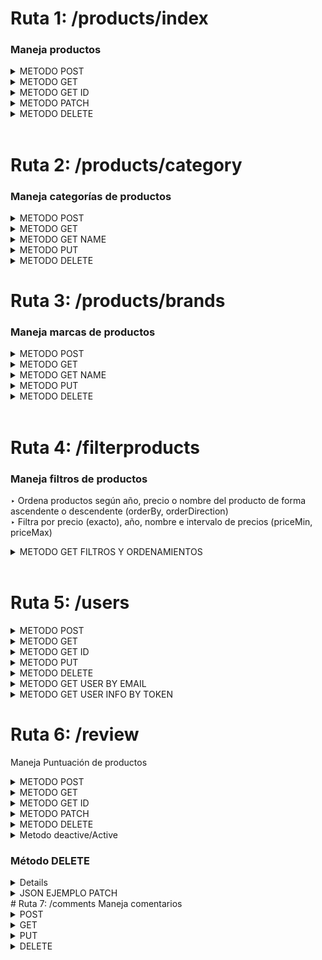 <!-- ## **Rutas BackEnd Products**
► [Crear un nuevo producto](#método-post) ► [Todos los productos](#método-get)
► [Usuario según id](#método-get-id)    ► [Modificar producto](#método-put)
► ["Borrar" producto](#método-delete)
► [Buscar producto por nombre](#método-delete) -->


# Ruta 1: /products/index
### Maneja productos
<details>
<summary>METODO POST</summary>

<a name="crear-nuevo-producto">


### Método POST
</a>

post/ products/index → Crear un nuevo producto
### Respuesta Exitosa (201 OK)
```json
{
  "newProduct": {
    "idProduct": 33,
    "nameProduct": "Nombre",
    "priceProduct": "99.99",
    "imageProducts": null,
    "SKU": "B0CFNX3PTT",
    "descriptionProduct": "Descripción muy importante sobre el producto",
    "yearProduct": 1990,
    "stockProduct": 10,
    "idReview": null,
    "idCategory": 1,
    "modifiedProd_at": "2024-05-18T05:39:07.476Z",
    "createdProd_at": "2024-05-18T05:39:07.476Z",
    "IdDiscount": null,
    "deletedProd_at": null
  },
  "newCharacteristics": {
    "idCharacteristicsProducts": 33,
    "idProduct": 33,
    "modelProduct": "Model A",
    "characteristics": {
      "size": "L",
      "color": "red"
    },
    "idBrand": 1,
    "modifiedCharacteristic_at": "2024-05-18T05:39:07.478Z",
    "createCharacteristic_at": "2024-05-18T05:39:07.478Z",
    "deleteCharacteristic_at": null
  }
}
```

<details>
<summary>JSON EJEMPLO POST</summary>

```json
 {
    "Products": {
        "nameProduct": "Nombre",
        "priceProduct": 99.99,
        "yearProduct": "1990",
        "descriptionProduct": "Descripción muy importante sobre el producto",
        "SKU": "B0CFNX3PTT",
        "stockProduct": 10,
        "idReview": null,
        "idCategory": 1,
        "IdDiscount": null
    },
    "Variants": {
        "modelProduct": "Model A",
        "characteristics": {
            "color": "red",
            "size": "L"
        },
        "idBrand": 1
    }
}
```
</details>
</details>
</details>

<!-- </details> -->
<details>

<a name="todos-los-productos"></a>

<summary>METODO GET</summary>

### Método GET
get /products/index → Trae todos los productos
### Respuesta Exitosa (200 OK)
```json

[
    {
        "idProduct": 1,
        "nameProduct": "Samsung Galaxy S21",
        "priceProduct": "759000.00",
        "yearProduct": 2021,
        "imageProducts": "https://http2.mlstatic.com/D_NQ_NP_908886-MLA53734668410_022023-O.webp",
        "descriptionProduct": "The Samsung Galaxy S21 is a flagship smartphone with a stunning display and powerful performance.",
        "SKU": "celsamS21-001",
        "stockProduct": 50,
        "idReview": null,
        "idCategory": 1,
        "IdDiscount": null,
        "createdProd_at": "2024-05-16T08:37:16.055Z",
        "modifiedProd_at": "2024-05-16T08:37:16.055Z",
        "deletedProd_at": null,
        "characteristicsProduct": {
        "modelProduct": "Samsung Galaxy S21",
        "characteristics": {
            "memory": "8GB RAM",
            "battery": "4000mAh battery",
            "display": "6.2-inch Dynamic AMOLED display",
            "storage": "128GB storage",
            "processor": "Exynos 2100 processor"
        },
        "idBrand": 1
        }
    }
]

```
</details>
</details>

<details>

<summary>METODO GET ID</summary>
</a>

### Método GET ID
get /products/index/:id → Busca producto según id
### Respuesta Exitosa (200 OK)
petición a → products/index/3
```json
{
  "idProduct": 3,
  "nameProduct": "Google Pixel 5",
  "priceProduct": "10000.00",
  "yearProduct": 2020,
  "imageProducts": "https://http2.mlstatic.com/D_NQ_NP_966068-MLA50145216014_052022-O.webp",
  "descriptionProduct": "The Google Pixel 5 is a premium Android smartphone known for its exceptional camera performance and clean software experience.",
  "SKU": "celgoopix5-001",
  "stockProduct": 50,
  "idReview": null,
  "idCategory": 1,
  "IdDiscount": null,
  "createdProd_at": "2024-05-16T23:59:22.718Z",
  "modifiedProd_at": "2024-05-16T23:59:22.718Z",
  "deletedProd_at": null,
  "characteristicsProduct": {
    "idCharacteristicsProducts": 3,
    "modelProduct": "Google Pixel 5",
    "characteristics": {
      "memory": "8GB RAM",
      "battery": "4080mAh battery",
      "display": "6.0-inch OLED display",
      "storage": "128GB storage",
      "processor": "Snapdragon 765G processor"
    },
    "idBrand": 3
  }
}

```
</details>
</details>

<details>

<a name="usuario-segun-id"></a>

<summary>METODO PATCH</summary>


### Método PATCH
get /products/index/:id → Modificar un producto
### Respuesta Exitosa (200 OK)

```json
{
  "product": {
    "idProduct": 13,
    "nameProduct": "Nuevo Nombre",
    "priceProduct": 199.99,
    "yearProduct": "1990",
    "imageProducts": "image.jpg",
    "descriptionProduct": "Descripción muy importante sobre el producto",
    "SKU": "B07F22VLWY",
    "stockProduct": 25,
    "idReview": null,
    "idCategory": 2,
    "IdDiscount": null,
    "createdProd_at": "2024-05-16T08:37:16.095Z",
    "modifiedProd_at": "2024-05-16T16:13:27.155Z",
    "deletedProd_at": null
  },
  "characteristicsRecord": {
    "idCharacteristicsProducts": 13,
    "idProduct": 13,
    "modelProduct": "Updated Model B",
    "characteristics": {
      "color": "blue",
      "size": "M"
    },
    "idBrand": 1,
    "createCharacteristic_at": "2024-05-16T08:37:16.097Z",
    "modifiedCharacteristic_at": "2024-05-16T16:13:27.164Z",
    "deleteCharacteristic_at": null
  }
}
```

<details>
<summary>JSON EJEMPLO PATCH</summary>
  
```json
{
    "Products": {
        "nameProduct": "Nuevo Nombre",
        "priceProduct": 199.99,
        "imageProducts": "image.jpg",
        "yearProduct": "1990",
        "descriptionProduct": "Descripción muy importante sobre el producto",
        "SKU": "B07F22VLWY",
        "stockProduct": 25,
        "idReview": null,
        "idCategory": 2,
        "IdDiscount": null
    },
    "Variants": {
        "modelProduct": "Updated Model B",
        "characteristics": {
            "color": "blue",
            "size": "M"
        },
        "idBrand": 1
    }
}
```
</details>
</details>

<details>
<summary>METODO DELETE</summary>

### Método DELETE
delete /products/index/:id → "Eliminar" producto (paranoid: true)
### Respuesta Exitosa (200 OK)
```json
true
```

</details>
</br>

# Ruta 2: /products/category
### Maneja categorías de productos
<details>
<summary>METODO POST</summary>

<a name="crear-nuevo-producto">


### Método POST 
</a>

post/ products/category → Crear un nueva categoría
### Respuesta Exitosa (201 OK)
```json
{
  "idCategory": 3,
  "nameCategory": "Electronics",
  "descriptionCategory": "Breve descripcion de la categoria",
  "modifiedCategory_at": "2024-05-16T17:28:23.909Z",
  "createdCategory_at": "2024-05-16T17:28:23.909Z",
  "deletedCategory_at": null
}
```

<details>
<summary>JSON EJEMPLO POST</summary>
  
```json
{
    "nameCategory": "Electronics",
    "descriptionCategory": "Breve descripcion de la categoria"
}
```
</details>

</details>
<details>

<a name="todos-los-productos"></a>

<summary>METODO GET</summary>

### Método GET
get /products/category → Trae todas las categorías
### Respuesta Exitosa (200 OK)
```json

[
    {
        "idCategory": 1,
        "nameCategory": "Celulares",
        "descriptionCategory": "Breve descripcion de la categoria",
        "createdCategory_at": "2024-05-16T08:37:16.042Z",
        "modifiedCategory_at": "2024-05-16T08:37:16.042Z",
        "deletedCategory_at": null
    }
]

```
</details>
<details>
<a name="todos-los-productos"></a>

<summary>METODO GET NAME</summary>

### Método GET NAME
get /products/category/name/:name → Busca categoría según nombre exacto (sensible a mayúsculas)
### Respuesta Exitosa (200 OK)
petición a → /products/category/name/Electronics
```json
{
  "idCategory": 3,
  "nameCategory": "Electronics",
  "descriptionCategory": "Breve descripcion de la categoria",
  "createdCategory_at": "2024-05-16T17:28:23.909Z",
  "modifiedCategory_at": "2024-05-16T17:28:23.909Z",
  "deletedCategory_at": null
}

```
</details>

<details>
<summary>METODO PUT</summary>

### Método PUT
get /products/category/:id → Modificar un categoría

petición a → products/category/3
### Respuesta Exitosa (200 OK)
```json
{
    "idCategory": 3,
    "nameCategory": "Deporte",
    "descriptionCategory": "Updated description de la  categoria ",
    "createdCategory_at": "2024-05-16T17:28:23.909Z",
    "modifiedCategory_at": "2024-05-16T17:30:50.766Z",
    "deletedCategory_at": null
}
```

<details>
<summary>JSON EJEMPLO PUT</summary>
  
```json
{
    "nameCategory": "Deporte",
    "descriptionCategory": "Updated description de la  categoria "
}
```

</details>
    </details>

<details>

<summary>METODO DELETE</summary>


### Método DELETE

delete /products/category/:id → "Eliminar" categoría (paranoid: true)
### Respuesta Exitosa (200 OK)
```json
true
```

</details>

# Ruta 3: /products/brands
### Maneja marcas de productos
<details>
<summary>METODO POST</summary>
<!-- 
<a name="crear-nueva-categoria"> -->


### Método POST
</a>

post/ products/brands → Crear un nueva marca
### Respuesta Exitosa (201 OK)

```json
{
  "idBrand": 27,
  "nameBrand": "Editar Nombre",
  "modifiedBrand_at": "2024-05-16T17:02:44.157Z",
  "createBrand_at": "2024-05-16T17:02:44.157Z",
  "deleteBrand_at": null

}
```


<details>
<summary>JSON EJEMPLO POST</summary>
  
```json
{
    "nameBrand": "Editar Nombre"
}
```
</details>
    </details>

<!-- </details> -->
<details>

<!-- <a name="todos-los-productos"></a> -->

<summary>METODO GET</summary>

### Método GET
get /products/brands → Trae todas las marcas
### Respuesta Exitosa (200 OK)
```json

[
    {
        "idBrand": 1,
        "nameBrand": "Samsung",
        "createBrand_at": "2024-05-16T08:37:16.049Z",
        "modifiedBrand_at": "2024-05-16T08:37:16.049Z",
        "deleteBrand_at": null
    }
]

```
</details>
<details>
<a name="todos-los-productos"></a>

<summary>METODO GET NAME</summary>

### Método GET NAME
get /products/brands/name/:name → Busca marca según nombre exacto (sensible a mayúsculas)
### Respuesta Exitosa (200 OK)
petición a → products/brands/name/Samsung
```json
{
    "idBrand": 1,
    "nameBrand": "Samsung",
    "createBrand_at": "2024-05-16T08:37:16.049Z",
    "modifiedBrand_at": "2024-05-16T08:37:16.049Z",
    "deleteBrand_at": null
}

```

</details>
<details>

<summary>METODO PUT</summary>

### Método PUT
get /products/brands/:id → Modificar una marca según id

petición a → products/brands/1
### Respuesta Exitosa (200 OK)
```json
{
    "idBrand": 1,
    "nameBrand": "Nuevo Nombre de marca",
    "createBrand_at": "2024-05-16T08:37:16.049Z",
    "modifiedBrand_at": "2024-05-16T17:15:09.941Z",
    "deleteBrand_at": null
}
```

<details>
<summary>JSON EJEMPLO PUT</summary>
  
```json
{
    "nameBrand": "Nuevo Nombre de marca"
}
```

</details>
</details>

<details>

<summary>METODO DELETE</summary>


### Método DELETE

get /products/brands/:id → "Eliminar" marca (paranoid: true)
### Respuesta Exitosa (200 OK)
```json
true
```

</details>
</br>

# Ruta 4: /filterproducts
### Maneja filtros de productos
‣ Ordena productos según año, precio o nombre del producto de forma ascendente o descendente (orderBy, orderDirection)
</br>
‣ Filtra por precio (exacto), año, nombre e intervalo de precios (priceMin, priceMax)
<details>

<summary>METODO GET FILTROS Y ORDENAMIENTOS</summary>

### FILTROS Y ORDENAMIENTOS
get /filterproducts → 
</br>
Filtra productos según price (exacto), year, name (inexacto), priceMin, priceMax, category, brand
Ordena productos según priceProduct, yearProduct, nameProduct
Petición a → 
</br>
/filterproducts?name=acer&orderBy=nameProduct&orderDirection=ASC

### Respuesta Exitosa (200 OK)
```json

{
    "count": 2,
  "rows": [
      {
          "idProduct": 32,
      "nameProduct": "Acer Predator Helios 300",
      "priceProduct": "3450000.00",
      "yearProduct": 2021,
      "imageProducts": "https://http2.mlstatic.com/D_NQ_NP_887095-MLA49933868752_052022-O.webp",
      "descriptionProduct": "The Acer Predator Helios 300 is a powerful gaming laptop with a high-refresh-rate display and advanced cooling system.",
      "SKU": "lapaceprehel3000-001",
      "stockProduct": 0,
      "idReview": null,
      "idCategory": 2,
      "IdDiscount": null,
      "createdProd_at": "2024-05-16T08:37:16.140Z",
      "modifiedProd_at": "2024-05-16T08:37:16.140Z",
      "deletedProd_at": null
    },
    {
        "idProduct": 25,
      "nameProduct": "Acer Swift 5",
      "priceProduct": "3210000.00",
      "yearProduct": 2022,
      "imageProducts": "https://http2.mlstatic.com/D_NQ_NP_969653-MLA71828485655_092023-O.webp",
      "descriptionProduct": "The Acer Swift 5 is an ultra-lightweight laptop with a sleek design and long-lasting battery life.",
      "SKU": "lapaceswi5-001",
      "stockProduct": 0,
      "idReview": null,
      "idCategory": 2,
      "IdDiscount": null,
      "createdProd_at": "2024-05-16T08:37:16.127Z",
      "modifiedProd_at": "2024-05-16T08:37:16.127Z",
      "deletedProd_at": null
    }
  ]
}


```
### INCLUIR PAGINADO
Petición a → 
</br>
filterproducts?brand=1&category=1&orderBy=yearProduct&orderDirection=DESC&page=1&limit=1

### Respuesta Exitosa (200 OK)
```json
{
  "count": 2,
  "rows": [
    {
      "idProduct": 1,
      "nameProduct": "Samsung Galaxy S21",
      "priceProduct": "759000.00",
      "yearProduct": 2021,
      "imageProducts": "https://http2.mlstatic.com/D_NQ_NP_908886-MLA53734668410_022023-O.webp",
      "descriptionProduct": "The Samsung Galaxy S21 is a flagship smartphone with a stunning display and powerful performance.",
      "SKU": "celsamS21-001",
      "stockProduct": 50,
      "idReview": null,
      "idCategory": 1,
      "IdDiscount": null,
      "createdProd_at": "2024-05-16T18:19:18.007Z",
      "modifiedProd_at": "2024-05-16T18:19:18.007Z",
      "deletedProd_at": null
    }
  ]
}
... CAMBIAR DE PÁGINA
```


</details>
</br>

<!-- ## **Rutas BackEnd Users**
► [Crear un nuevo usuario](#método-post) ► [Todos los usuarios](#método-get)
► [Usuario según id](#método-get-id)    ► [Modificar usuarios](#método-put)
► ["Borrar" usuario](#método-delete) -->


# Ruta 5: /users 
<details>
<summary>METODO POST</summary>

### Método POST
post/ users → Busca o crea un nuevo usuario o admin
### Respuesta Exitosa (201 OK)
Entrega, si existe, token perteneciente al usuario. Si no, le asigna un token
</br>

```
"eyJhbGciOiJIUzI1NiIsInR5cCI6IkpXVCJ9.eyJlbWFpbFVzZXIiOiJjYW1pLmlnc2FAZ21haWwuY29tIiwiaWF0IjoxNzE2MTc1NTQ5LCJleHAiOjE3MTYzMTk1NDl9.R9w1UbRQYSXxVYrnT8vOYtnhoXGmfwupPUL8evNqzfw"
```

<details>
<summary>JSON EJEMPLO POST</summary>

```json 
{
  "email": "cami.igsa@gmail.com", //allowNull: false
  "email_verified": true, 
  "family_name": "S",
  "given_name": "Cami",
  "picture": "https://lh3.googleusercontent.com/a/ACg8ocKPC6GOWR5AEG6bHbGzjPlzCu9e5TfoaYhk3_I6eNVXOhnZPCq-=s96-c"
}
```
</details>

</details>
<details>
<summary>METODO GET</summary>

### Método GET
get /users → Trae todos los usuarios
### Respuesta Exitosa (200 OK)
```json

[
  {
    "idUser": 1,
    "DNI": null,
    "nameUser": null,
    "lastNameUser": null,
    "emailUser": "cami@hotmail.com",
    "pictureUser": null,
    "numberMobileUser": null,
    "email_verified": null,
    "isAdmin": false,
    "tokenAuth": "eyJhbGciOiJIUzI1NiIsInR5cCI6IkpXVCJ9.eyJlbWFpbFVzZXIiOiJjYW1pQGhvdG1haWwuY29tIiwiaWF0IjoxNzE2MTc1NTIwLCJleHAiOjE3MTYzMTk1MjB9.51cWo4atThQ5fQuGwcRp3PdGyfMCD2uxAwsK_Guwv_o",
    "activeUser": true,
    "createdUser_at": "2024-05-20T03:25:20.946Z",
    "modifiedUser_at": "2024-05-20T03:25:20.954Z",
    "deletedUser_at": null
  },
  ... continúa
]

```
</details>
<details>
<summary>METODO GET ID</summary>

### Método GET ID
get /users/:id → Busca usuario según id
### Respuesta Exitosa (200 OK)
```json

{
  "idUser": 1,
  "DNI": null,
  "nameUser": null,
  "lastNameUser": null,
  "emailUser": "cami@hotmail.com",
  "pictureUser": null,
  "numberMobileUser": null,
  "email_verified": null,
  "isAdmin": false,
  "tokenAuth": "eyJhbGciOiJIUzI1NiIsInR5cCI6IkpXVCJ9.eyJlbWFpbFVzZXIiOiJjYW1pQGhvdG1haWwuY29tIiwiaWF0IjoxNzE2MTc1NTIwLCJleHAiOjE3MTYzMTk1MjB9.51cWo4atThQ5fQuGwcRp3PdGyfMCD2uxAwsK_Guwv_o",
  "activeUser": true,
  "createdUser_at": "2024-05-20T03:25:20.946Z",
  "modifiedUser_at": "2024-05-20T03:25:20.954Z",
  "deletedUser_at": null
}

```
</details>
<details>
<summary>METODO PUT</summary>

### Método PUT
get /users/:id → Modificar un usuario o admin según id
### Respuesta Exitosa (200 OK)
```json
{
  "idUser": 1,
  "DNI": null,
  "nameUser": "Admin",
  "lastNameUser": "Garcia",
  "emailUser": "hola89@gmail.com",
  "pictureUser": "https://lh3.googleusercontent.com/a/ACg8ocKPC6GOWR5AEG6bHbaYhk3_I6eNVXOhnZPCq-=s96-c",
  "numberMobileUser": null,
  "email_verified": true,
  "isAdmin": true,
  "tokenAuth": "eyJhbGciOiJIUzI1NiIsInR5cCI6IkpXVCJ9.eyJlbWFpbFVzZXIiOiJjYW1pQGhvdG1haWwuY29tIiwiaWF0IjoxNzE2MTc1NTIwLCJleHAiOjE3MTYzMTk1MjB9.51cWo4atThQ5fQuGwcRp3PdGyfMCD2uxAwsK_Guwv_o",
  "activeUser": true,
  "createdUser_at": "2024-05-16T08:37:51.731Z",
  "modifiedUser_at": "2024-05-16T09:30:41.560Z",
  "deletedUser_at": null
}
```

<details>
<summary>JSON EJEMPLO PUT</summary>
  
```json
{
    "nameUser": "Admin",
    "isAdmin": true
}
```
</details>
</details>
<details>
<summary>METODO DELETE</summary>

### Método DELETE
delete /users/:id → Eliminar user o admin según id (paranoid: true)
### Respuesta Exitosa (200 OK)
```json
true
```
</details>
<details>
<summary>METODO GET USER BY EMAIL</summary>

### Método GET
get /users/verify/:emailUser → Envía email para recibir token del usuario
### Respuesta Exitosa (200 OK)
```
"eyJhbGciOiJIUzI1NiIsInR5cCI6IkpXVCJ9.eyJlbWFpbFVzZXIiOiJjYW1pd2FudGFuQGhvdG1haWwuY29tIiwiaWF0IjoxNzE2MDk0NjIwLCJleHAiOjE3MTYwOTgyMjB9.Ky_mhAPMbr6CxYONaJKfai9DxZw2-_0raBgCVJWlwkg"
```

</details>

<details>
<summary>METODO GET USER INFO BY TOKEN</summary>

### Método GET
get /users/auth/token → Envía token por header para recibir información del usuario
### Respuesta Exitosa (200 OK)
```json
{
  "idUser": 2,
  "DNI": null,
  "nameUser": null,
  "lastNameUser": null,
  "emailUser": "camiwantan@hotmail.com",
  "pictureUser": null,
  "numberMobileUser": null,
  "email_verified": null,
  "isAdmin": false,
  "tokenAuth": "eyJhbGciOiJIUzI1NiIsInR5cCI6IkpXVCJ9.eyJlbWFpbFVzZXIiOiJjYW1pd2FudGFuQGhvdG1haWwuY29tIiwiaWF0IjoxNzE2MTc1NTQwLCJleHAiOjE3MTYzMTk1NDB9.A8lWG0l82nIpXqQUURfXaXVKJnhK4iu24EWY5Z1h2ac",
  "activeUser": true,
  "createdUser_at": "2024-05-20T03:25:40.729Z",
  "modifiedUser_at": "2024-05-20T03:25:40.739Z",
  "deletedUser_at": null
}
```

</details>

# Ruta 6: /review
Maneja Puntuación de productos
<details>
<summary>METODO POST</summary>
<a name="crear-nueva-review"></a>
### Método POST
post /products/review → Crear una nueva review

### Respuesta Exitosa (201 OK)
```json
{
  "idReview": 3,
  "descriptionReview": "Excelente producto, muy satisfecho con mi compra.",
  "ratingReview": 5,
  "createdReview_at": "2024-05-16T17:28:23.909Z",
  "modifiedReview_at": "2024-05-16T17:28:23.909Z",
  "deletedReview_at": null,
  "idProduct": 1,
  "idUser": 1
}
```
<details>
<summary>JSON EJEMPLO POST</summary>
```json
{
  "descriptionReview": "Excelente producto, muy satisfecho con mi compra.",
  "ratingReview": 5,
  "idProduct": 1,
  "idUser": 1
}
  ```
</details>
</details>
<details>
<summary>METODO GET</summary>
<a name="todas-las-revisiones"></a>
### Método GET
get /products/review → Trae todas las revisiones

### Respuesta Exitosa (200 OK)
```json
[
  {
    "idReview": 1,
    "descriptionReview": "Buen producto, cumple con lo esperado.",
    "ratingReview": 4,
    "createdReview_at": "2024-05-16T08:37:16.040Z",
    "modifiedReview_at": "2024-05-16T08:37:16.040Z",
    "deletedReview_at": null,
    "idProduct": 1,
    "idUser": 2,
    "user": {
      "idUser": 2,
      "nameUser": "Jane Smith"
    },
    "product": {
      "idProduct": 1,
      "nameProduct": "Samsung Galaxy S21"
    }
  },
  {
    "idReview": 2,
    "descriptionReview": "No estoy satisfecho, el producto tiene varios problemas.",
    "ratingReview": 2,
    "createdReview_at": "2024-05-16T08:37:16.040Z",
    "modifiedReview_at": "2024-05-16T08:37:16.040Z",
    "deletedReview_at": null,
    "idProduct": 2,
    "idUser": 3,
    "user": {
      "idUser": 3,
      "nameUser": "John Doe"
    },
    "product": {
      "idProduct": 2,
      "nameProduct": "MacBook Pro"
    }
  }
]
```
</details>
<details>
<summary>METODO GET ID</summary>
<a name="revision-segun-id"></a>
### Método GET ID
get /products/review/
→ Busca revisión según id

### Respuesta Exitosa (200 OK)
Petición a → products/review/1

```json
{
  "idReview": 1,
  "descriptionReview": "Buen producto, cumple con lo esperado.",
  "ratingReview": 4,
  "createdReview_at": "2024-05-16T08:37:16.040Z",
  "modifiedReview_at": "2024-05-16T08:37:16.040Z",
  "deletedReview_at": null,
  "idProduct": 1,
  "idUser": 2,
  "user": {
    "idUser": 2,
    "nameUser": "Jane Smith"
  },
  "product": {
    "idProduct": 1,
    "nameProduct": "Samsung Galaxy S21"
  }
}
```
</details>
<details>
<summary>METODO PATCH</summary>
### Método PUT
patch /products/review/
→ Modificar una review

### Respuesta Exitosa (200 OK)
```json
{
  "idReview": 1,
  "descriptionReview": "Producto decente, pero esperaba más.",
  "ratingReview": 3,
  "createdReview_at": "2024-05-16T08:37:16.040Z",
  "modifiedReview_at": "2024-05-16T16:37:12.569Z",
  "deletedReview_at": null,
  "idProduct": 1,
  "idUser": 2
}
```
<details>
<summary>JSON EJEMPLO PATCH</summary>
```json
{
  "descriptionReview": "Producto decente, pero esperaba más.",
  "ratingReview": 3
}
```
</details>
</details>
<details>
<summary>METODO DELETE</summary>
 Método DELETE
delete /products/review/
→ "Eliminar" review (paranoid: true)

### Respuesta Exitosa (200 OK)
```json
true
```
</details>

 <details>
   
 <summary>Metodo deactive/Active</summary>
patch /products/review/deactivate/
→ Desactivar una revisión (paranoid: true)

### Respuesta Exitosa (200 OK)
```json
{
  "idReview": 1,
  "activeReview": false,
  "modifiedReview_at": "2024-05-16T16:37:12.569Z"
}
```
<details>
<summary>JSON EJEMPLO PATCH</summary>
```json
{
  "activeReview": false
}
  ```
</details>
 </details>

### Método DELETE
<details>
  
patch /products/review/restore/
→ Restaurar una review (paranoid: true)

### Respuesta Exitosa (200 OK)
```json
{
  "idReview": 1,
  "activeReview": true,
  "modifiedReview_at": "2024-05-16T16:37:12.569Z"
}
```
</details>
<details>
<summary>JSON EJEMPLO PATCH</summary>
```json
{
  "activeReview": true
}
```
</details>
</details>
# Ruta 7: /comments
Maneja comentarios
<details>
<summary>POST</summary>
### Método POST
post /comments → Crear un nuevo comentario

Respuesta Exitosa (201 Created)
  ```json
{
  "idComment": 1,
  "contentComment": "This is a comment",
  "idProduct": 1,
  "idUser": 1,
  "createdComment_at": "2024-05-29T16:37:12.569Z",
  "modifiedComment_at": "2024-05-29T16:37:12.569Z"
}
```
</details>
<details>
<summary>GET</summary>
Método GET
get /comments → Lista de comentarios

Respuesta Exitosa (200 OK)
```json
[
  {
    "idComment": 1,
    "contentComment": "This is a comment",
    "idProduct": 1,
    "idUser": 1,
    "createdComment_at": "2024-05-29T16:37:12.569Z",
    "modifiedComment_at": "2024-05-29T16:37:12.569Z"
  }
]
```
get /comments/deactived → Lista de comentarios inactivos

Respuesta Exitosa (200 OK)
```json
[
  {
    "idComment": 1,
    "contentComment": "This comment is deactivated",
    "idProduct": 1,
    "idUser": 1,
    "createdComment_at": "2024-05-29T16:37:12.569Z",
    "modifiedComment_at": "2024-05-29T16:37:12.569Z",
    "activeComment": false
  }
]
```
get /comments/
→ Obtener un comentario por ID

Respuesta Exitosa (200 OK)
```json
{
  "idComment": 1,
  "contentComment": "This is a comment",
  "idProduct": 1,
  "idUser": 1,
  "createdComment_at": "2024-05-29T16:37:12.569Z",
  "modifiedComment_at": "2024-05-29T16:37:12.569Z"
}
```
</details>
<details>
<summary>PUT</summary>
Método PUT
put /comments/
→ Actualizar un comentario por ID

Respuesta Exitosa (200 OK)
```json
{
  "idComment": 1,
  "contentComment": "Updated comment",
  "idProduct": 1,
  "idUser": 1,
  "createdComment_at": "2024-05-29T16:37:12.569Z",
  "modifiedComment_at": "2024-05-29T16:37:12.569Z"
}
```
put /comments/report/
→ Reportar un comentario

Respuesta Exitosa (200 OK)
```json
{
  "idComment": 1,
  "reportComments": 1,
  "modifiedComment_at": "2024-05-29T16:37:12.569Z"
}
```
</details>
<details>
<summary>DELETE</summary>
Método DELETE
delete /comments/
→ Eliminar un comentario por ID

Respuesta Exitosa (200 OK)
```json
{
  "message": "Comentario eliminado con éxito"
}
```
delete /comments/deactive/
→ Desactivar un comentario (paranoid: true)

Respuesta Exitosa (200 OK)
```json
{
  "idComment": 1,
  "activeComment": false,
  "modifiedComment_at": "2024-05-29T16:37:12.569Z"
}
```
<details>
<summary>JSON EJEMPLO DELETE</summary>
```json
{
  "activeComment": false
}
```
</details>
delete /comments/restore/
→ Restaurar un comentario (paranoid: true)

Respuesta Exitosa (200 OK)
```json
{
  "idComment": 1,
  "activeComment": true,
  "modifiedComment_at": "2024-05-29T16:37:12.569Z"
}
```
<details>
<summary>JSON EJEMPLO DELETE</summary>
```json
{
  "activeComment": true
}
```
</details>
</details>
